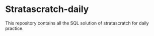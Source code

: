 # Stratascratch-daily
This repository contains all the SQL solution of stratascratch for daily practice.
